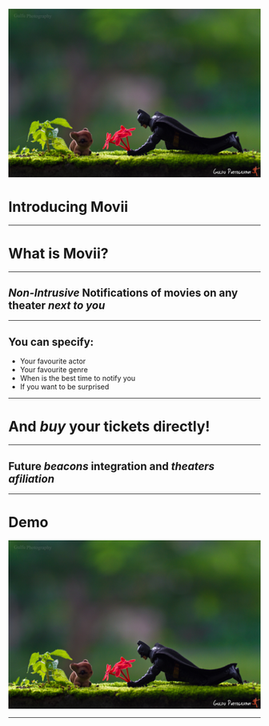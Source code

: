 ![image](batman.jpg)

# Introducing Movii

---

# What is Movii?

---

## _Non-Intrusive_ Notifications of movies on any theater _next to you_

---

## You can __specify__:
- Your favourite actor
- Your favourite genre
- When is the best time to notify you
- If you want to be surprised

---

# And _buy_ your tickets directly!

---

## Future _beacons_ integration and _theaters afiliation_

---

# Demo
![image](batman.jpg)

---